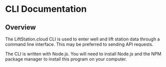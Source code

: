 # CLI Documentation

## Overview

The LiftStation.cloud CLI is used to enter well and lift station data through a command line interface. This may
be preferred to sending API requests.

The CLI is written with Node.js. You will need to install Node.js and the NPM package manager to install this program
on your computer.




